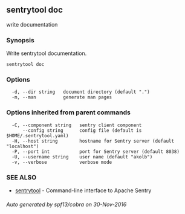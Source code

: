 ## sentrytool doc

write documentation

### Synopsis


Write sentrytool documentation.

```
sentrytool doc
```

### Options

```
  -d, --dir string   document directory (default ".")
  -m, --man          generate man pages
```

### Options inherited from parent commands

```
  -C, --component string   sentry client component
      --config string      config file (default is $HOME/.sentrytool.yaml)
  -H, --host string        hostname for Sentry server (default "localhost")
  -P, --port int           port for Sentry server (default 8038)
  -U, --username string    user name (default "akolb")
  -v, --verbose            verbose mode
```

### SEE ALSO
* [sentrytool](sentrytool.md)	 - Command-line interface to Apache Sentry

###### Auto generated by spf13/cobra on 30-Nov-2016
